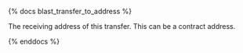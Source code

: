 {% docs blast_transfer_to_address %}

The receiving address of this transfer. This can be a contract address. 

{% enddocs %}